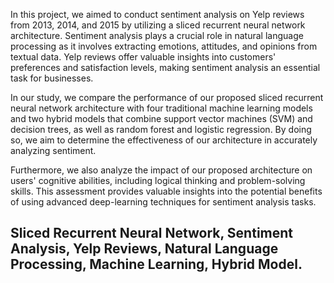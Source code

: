 In this project, we aimed to conduct sentiment analysis on Yelp reviews from 2013, 2014, and 2015 by utilizing a sliced recurrent neural network architecture. Sentiment analysis plays a crucial role in natural language processing as it involves extracting emotions, attitudes, and opinions from textual data. Yelp reviews offer valuable insights into customers' preferences and satisfaction levels, making sentiment analysis an essential task for businesses.

In our study, we compare the performance of our proposed sliced recurrent neural network architecture with four traditional machine learning models and two hybrid models that combine support vector machines (SVM) and decision trees, as well as random forest and logistic regression. By doing so, we aim to determine the effectiveness of our architecture in accurately analyzing sentiment.

Furthermore, we also analyze the impact of our proposed architecture on users' cognitive abilities, including logical thinking and problem-solving skills. This assessment provides valuable insights into the potential benefits of using advanced deep-learning techniques for sentiment analysis tasks.

## Sliced Recurrent Neural Network, Sentiment Analysis, Yelp Reviews, Natural Language Processing, Machine Learning, Hybrid Model.
